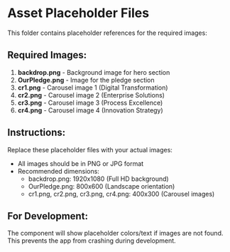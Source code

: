 # Asset Placeholder Files

This folder contains placeholder references for the required images:

## Required Images:
1. **backdrop.png** - Background image for hero section
2. **OurPledge.png** - Image for the pledge section  
3. **cr1.png** - Carousel image 1 (Digital Transformation)
4. **cr2.png** - Carousel image 2 (Enterprise Solutions)
5. **cr3.png** - Carousel image 3 (Process Excellence)
6. **cr4.png** - Carousel image 4 (Innovation Strategy)

## Instructions:
Replace these placeholder files with your actual images:
- All images should be in PNG or JPG format
- Recommended dimensions:
  - backdrop.png: 1920x1080 (Full HD background)
  - OurPledge.png: 800x600 (Landscape orientation)
  - cr1.png, cr2.png, cr3.png, cr4.png: 400x300 (Carousel images)

## For Development:
The component will show placeholder colors/text if images are not found.
This prevents the app from crashing during development.